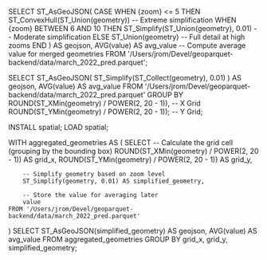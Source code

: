 SELECT 
    ST_AsGeoJSON(
        CASE 
            WHEN {zoom} <= 5 THEN ST_ConvexHull(ST_Union(geometry))  -- Extreme simplification
            WHEN {zoom} BETWEEN 6 AND 10 THEN ST_Simplify(ST_Union(geometry), 0.01)  -- Moderate simplification
            ELSE ST_Union(geometry)  -- Full detail at high zooms
        END
    ) AS geojson,
    AVG(value) AS avg_value  -- Compute average value for merged geometries
FROM '/Users/jrom/Devel/geoparquet-backend/data/march_2022_pred.parquet';

SELECT 
    ST_AsGeoJSON(
        ST_Simplify(ST_Collect(geometry), 0.01)
    ) AS geojson,
    AVG(value) AS avg_value
FROM '/Users/jrom/Devel/geoparquet-backend/data/march_2022_pred.parquet'
GROUP BY 
    ROUND(ST_XMin(geometry) / POWER(2, 20 - 1)),  -- X Grid
    ROUND(ST_YMin(geometry) / POWER(2, 20 - 1));  -- Y Grid;




INSTALL spatial;
LOAD spatial;

WITH aggregated_geometries AS (
    SELECT 
        -- Calculate the grid cell (grouping by the bounding box)
        ROUND(ST_XMin(geometry) / POWER(2, 20 - 1)) AS grid_x,
        ROUND(ST_YMin(geometry) / POWER(2, 20 - 1)) AS grid_y,
        
        -- Simplify geometry based on zoom level
        ST_Simplify(geometry, 0.01) AS simplified_geometry,
        
        -- Store the value for averaging later
        value
    FROM '/Users/jrom/Devel/geoparquet-backend/data/march_2022_pred.parquet'
)
SELECT 
    ST_AsGeoJSON(simplified_geometry) AS geojson,
    AVG(value) AS avg_value
FROM aggregated_geometries
GROUP BY grid_x, grid_y, simplified_geometry;
